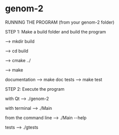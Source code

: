 # genom-2

RUNNING THE PROGRAM
(from your genom-2 folder)


STEP 1: Make a build folder and build the program
 
 
--> mkdir build 

--> cd build

--> cmake ../

--> make

documentation		--> make doc
tests 			--> make test


STEP 2: Execute the program 


with Qt  			--> ./genom-2

with terminal 		--> ./Main

from the command line --> ./Main --help

tests 				--> ./gtests

